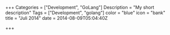 +++
Categories = ["Development", "GoLang"]
Description = "My short description"
Tags = ["Development", "golang"]
color = "blue"
icon = "bank"
title = "Juli 2014"
date = 2014-08-09T05:04:40Z

+++
